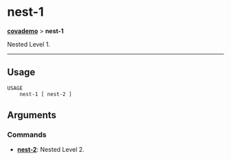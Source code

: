 # nest-1
__[covademo](./covademo.md)__ > __nest-1__

Nested Level 1.

___

## Usage
```shell
USAGE
    nest-1 [ nest-2 ]
```

## Arguments
### Commands
- [__nest-2__](./covademo-nest-1-nest-2.md): Nested Level 2.

